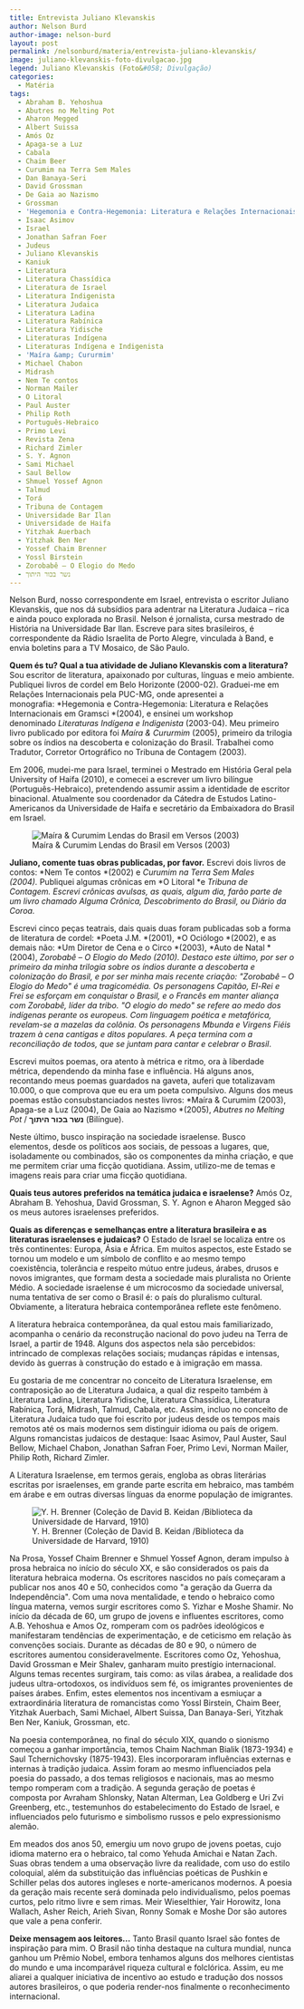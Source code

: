 ```yaml
---
title: Entrevista Juliano Klevanskis
author: Nelson Burd
author-image: nelson-burd
layout: post
permalink: /nelsonburd/materia/entrevista-juliano-klevanskis/
image: juliano-klevanskis-foto-divulgacao.jpg
legend: Juliano Klevanskis (Foto&#058; Divulgação)
categories:
  - Matéria
tags:
  - Abraham B. Yehoshua
  - Abutres no Melting Pot
  - Aharon Megged
  - Albert Suissa
  - Amós Oz
  - Apaga-se a Luz
  - Cabala
  - Chaim Beer
  - Curumim na Terra Sem Males
  - Dan Banaya-Seri
  - David Grossman
  - De Gaia ao Nazismo
  - Grossman
  - 'Hegemonia e Contra-Hegemonia: Literatura e Relações Internacionais em Gramsci'
  - Isaac Asimov
  - Israel
  - Jonathan Safran Foer
  - Judeus
  - Juliano Klevanskis
  - Kaniuk
  - Literatura
  - Literatura Chassídica
  - Literatura de Israel
  - Literatura Indigenista
  - Literatura Judaica
  - Literatura Ladina
  - Literatura Rabínica
  - Literatura Yidische
  - Literaturas Indígena
  - Literaturas Indígena e Indigenista
  - 'Maíra &amp; Cururmim'
  - Michael Chabon
  - Midrash
  - Nem Te contos
  - Norman Mailer
  - O Litoral
  - Paul Auster
  - Philip Roth
  - Português-Hebraico
  - Primo Levi
  - Revista Zena
  - Richard Zimler
  - S. Y. Agnon
  - Sami Michael
  - Saul Bellow
  - Shmuel Yossef Agnon
  - Talmud
  - Torá
  - Tribuna de Contagem
  - Universidade Bar Ilan
  - Universidade de Haifa
  - Yitzhak Auerbach
  - Yitzhak Ben Ner
  - Yossef Chaim Brenner
  - Yossl Birstein
  - Zorobabê – O Elogio do Medo
  - נשר בכור היתוך
---
```

Nelson Burd, nosso correspondente em Israel, entrevista o escritor Juliano Klevanskis, que nos dá subsídios para adentrar na Literatura Judaica – rica e ainda pouco explorada no Brasil. Nelson é jornalista, cursa mestrado de História na Universidade Bar Ilan. Escreve para sites brasileiros, é correspondente da Rádio Israelita de Porto Alegre, vinculada à Band, e envia boletins para a TV Mosaico, de São Paulo.

**Quem és tu? Qual a tua atividade de Juliano Klevanskis com a literatura?**
Sou escritor de literatura, apaixonado por culturas, línguas e meio ambiente. Publiquei livros de cordel em Belo Horizonte (2000-02). Graduei-me em Relações Internacionais pela PUC-MG, onde apresentei a monografia: *Hegemonia e Contra-Hegemonia: Literatura e Relações Internacionais em Gramsci *(2004), e ensinei um workshop denominado *Literaturas Indígena e Indigenista* (2003-04). Meu primeiro livro publicado por editora foi *Maíra & Cururmim* (2005), primeiro da trilogia sobre os índios na descoberta e colonização do Brasil. Trabalhei como Tradutor, Corretor Ortográfico no Tribuna de Contagem (2003).

Em 2006, mudei-me para Israel, terminei o Mestrado em História Geral pela University of Haifa (2010), e comecei a escrever um livro bilíngue (Português-Hebraico), pretendendo assumir assim a identidade de escritor binacional. Atualmente sou coordenador da Cátedra de Estudos Latino-Americanos da Universidade de Haifa e secretário da Embaixadora do Brasil em Israel.

<figure class="figure right figure-30"><img src="https://raw.githubusercontent.com/revistazena/img/master/maira-curumim-lendas-do-brasil-em-versos-2003.jpg" alt="Maíra & Curumim Lendas do Brasil em Versos (2003)" title="Maíra & Curumim Lendas do Brasil em Versos (2003)" /><figcaption class="legenda">Maíra & Curumim Lendas do Brasil em Versos (2003)</figcaption></figure>

**Juliano, comente tuas obras publicadas, por favor.**
Escrevi dois livros de contos: *Nem Te contos *(2002) e *Curumim na Terra Sem Males (2004).* Publiquei algumas crônicas em *O Litoral *e *Tribuna de Contagem. *Escrevi crônicas avulsas, as quais, algum dia, farão parte de um livro chamado *Alguma Crônica*, *Descobrimento do Brasil*, ou* Diário da Coroa.*

Escrevi cinco peças teatrais, dais quais duas foram publicadas sob a forma de literatura de cordel: *Poeta J.M. *(2001), *O Ociólogo *(2002), e as demais não: *Um Diretor de Cena e o Circo *(2003), *Auto de Natal *(2004), *Zorobabê – O Elogio do Medo *(2010). Destaco este último, por ser o primeiro da minha trilogia sobre os índios durante a descoberta e colonização do Brasil, e por ser minha mais recente criação: "*Zorobabê – O Elogio do Medo*" é uma tragicomédia. Os personagens Capitão, El-Rei e Frei se esforçam em conquistar o Brasil, e o Francês em manter aliança com Zorobabê, líder da tribo. "O elogio do medo" se refere ao medo dos indígenas perante os europeus. Com linguagem poética e metafórica, revelam-se a mazelas da colônia. Os personagens Mbunda e Virgens Fiéis trazem à cena cantigas e ditos populares. A peça termina com a reconciliação de todos, que se juntam para cantar e celebrar o Brasil**.

Escrevi muitos poemas, ora atento à métrica e ritmo, ora à liberdade métrica, dependendo da minha fase e influência. Há alguns anos, recontando meus poemas guardados na gaveta, auferi que totalizavam 10.000, o que comprova que eu era um poeta compulsivo. Alguns dos meus poemas estão consubstanciados nestes livros: *Maíra & Curumim (2003), Apaga-se a Luz (2004), De Gaia ao Nazismo *(2005), *Abutres no Melting Pot* / **נשר בכור היתוך** (Bilíngue).

Neste último, busco inspiração na sociedade israelense. Busco elementos, desde os políticos aos sociais, de pessoas a lugares, que, isoladamente ou combinados, são os componentes da minha criação, e que me permitem criar uma ficção quotidiana. Assim, utilizo-me de temas e imagens reais para criar uma ficção quotidiana.

**Quais teus autores preferidos na temática judaica e israelense?**
Amós Oz, Abraham B. Yehoshua, David Grossman, S. Y. Agnon e Aharon Megged são os meus autores israelenses preferidos.

**Quais as diferenças e semelhanças entre a literatura brasileira e as literaturas israelenses e judaicas?**
O Estado de Israel se localiza entre os três continentes: Europa, Ásia e África. Em muitos aspectos, este Estado se tornou um modelo e um símbolo de conflito e ao mesmo tempo coexistência, tolerância e respeito mútuo entre judeus, árabes, drusos e novos imigrantes, que formam desta a sociedade mais pluralista no Oriente Médio. A sociedade israelense é um microcosmo da sociedade universal, numa tentativa de ser como o Brasil é: o país do pluralismo cultural. Obviamente, a literatura hebraica contemporânea reflete este fenômeno.

A literatura hebraica contemporânea, da qual estou mais familiarizado, acompanha o cenário da reconstrução nacional do povo judeu na Terra de Israel, a partir de 1948. Alguns dos aspectos nela são percebidos: intrincado de complexas relações sociais; mudanças rápidas e intensas, devido às guerras à construção do estado e à imigração em massa.

Eu gostaria de me concentrar no conceito de Literatura Israelense, em contraposição ao de Literatura Judaica, a qual diz respeito também à Literatura Ladina, Literatura Yidische, Literatura Chassídica, Literatura Rabínica, Torá, Midrash, Talmud, Cabala, etc. Assim, incluo no conceito de Literatura Judaica tudo que foi escrito por judeus desde os tempos mais remotos até os mais modernos sem distinguir idioma ou país de origem. Alguns romancistas judaicos de destaque: Isaac Asimov, Paul Auster, Saul Bellow, Michael Chabon, Jonathan Safran Foer, Primo Levi, Norman Mailer, Philip Roth, Richard Zimler.

A Literatura Israelense, em termos gerais, engloba as obras literárias escritas por israelenses, em grande parte escrita em hebraico, mas também em árabe e em outras diversas línguas da enorme população de imigrantes.

<figure class="figure figure-30 left"><img src="https://raw.githubusercontent.com/revistazena/img/master/y-h-brenner-colecao-de-david-b-keidan-biblioteca-da-universidade-de-harvard-1910.jpg" alt="Y. H. Brenner (Coleção de David B. Keidan /Biblioteca da Universidade de Harvard, 1910)" title="Y. H. Brenner (Coleção de David B. Keidan /Biblioteca da Universidade de Harvard, 1910)" /><figcaption class="legenda">Y. H. Brenner (Coleção de David B. Keidan /Biblioteca da Universidade de Harvard, 1910)</figcaption></figure>

Na Prosa, Yossef Chaim Brenner e Shmuel Yossef Agnon, deram impulso à prosa hebraica no início do século XX, e são considerados os pais da literatura hebraica moderna. Os escritores nascidos no país começaram a publicar nos anos 40 e 50, conhecidos como "a geração da Guerra da Independência". Com uma nova mentalidade, e tendo o hebraico como língua materna, vemos surgir escritores como S. Yizhar e Moshe Shamir. No início da década de 60, um grupo de jovens e influentes escritores, como A.B. Yehoshua e Amos Oz, romperam com os padrões ideológicos e manifestaram tendências de experimentação, e de ceticismo em relação às convenções sociais. Durante as décadas de 80 e 90, o número de escritores aumentou consideravelmente. Escritores como Oz, Yehoshua, David Grossman e Meir Shalev, ganharam muito prestígio internacional. Alguns temas recentes surgiram, tais como: as vilas árabea, a realidade dos judeus ultra-ortodoxos, os indivíduos sem fé, os imigrantes provenientes de países árabes. Enfim, estes elementos nos incentivam a esmiuçar a extraordinária literatura de romancistas como Yossl Birstein, Chaim Beer, Yitzhak Auerbach, Sami Michael, Albert Suissa, Dan Banaya-Seri, Yitzhak Ben Ner, Kaniuk, Grossman, etc.

Na poesia contemporânea, no final do século XIX, quando o sionismo começou a ganhar importância, temos Chaim Nachman Bialik (1873-1934) e Saul Tchernichovsky (1875-1943). Eles incorporaram influências externas e internas à tradição judaica. Assim foram ao mesmo influenciados pela poesia do passado, a dos temas religiosos e nacionais, mas ao mesmo tempo romperam com a tradição. A segunda geração de poetas é composta por Avraham Shlonsky, Natan Alterman, Lea Goldberg e Uri Zvi Greenberg, etc., testemunhos do estabelecimento do Estado de Israel, e influenciados pelo futurismo e simbolismo russos e pelo expressionismo alemão.

Em meados dos anos 50, emergiu um novo grupo de jovens poetas, cujo idioma materno era o hebraico, tal como Yehuda Amichai e Natan Zach. Suas obras tendem a uma observação livre da realidade, com uso do estilo coloquial, além da substituição das influências poéticas de Pushkin e Schiller pelas dos autores ingleses e norte-americanos modernos. A poesia da geração mais recente será dominada pelo individualismo, pelos poemas curtos, pelo ritmo livre e sem rimas. Meir Wieselthier, Yair Horowitz, Iona Wallach, Asher Reich, Arieh Sivan, Ronny Somak e Moshe Dor são autores que vale a pena conferir.

**Deixe mensagem aos leitores…**
Tanto Brasil quanto Israel são fontes de inspiração para mim. O Brasil não tinha destaque na cultura mundial, nunca ganhou um Prêmio Nobel, embora tenhamos alguns dos melhores cientistas do mundo e uma incomparável riqueza cultural e folclórica. Assim, eu me aliarei a qualquer iniciativa de incentivo ao estudo e tradução dos nossos autores brasileiros, o que poderia render-nos finalmente o reconhecimento internacional.
